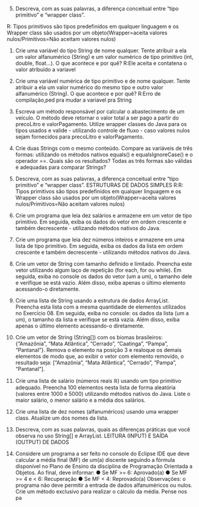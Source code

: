 5. Descreva, com as suas palavras, a diferença conceitual entre “tipo primitivo” e “wrapper class”.

R: Tipos primitivos são tipos predefinidos em qualquer linguagem e os Wrapper class são usados por um objeto(Wrapper=aceita valores nulos/Primitivos=Não aceitam valores nulos)

1. Crie uma variável do tipo String de nome qualquer. Tente atribuir a ela um valor alfanumérico (String) e
um valor numérico de tipo primitivo (int, double, float…). O que acontece e por quê?
R:Ele aceita e contatena o valor atribuido a variavel


2. Crie uma variável numérica de tipo primitivo e de nome qualquer. Tente atribuir a ela um valor numérico
do mesmo tipo e outro valor alfanumérico (String). O que acontece e por quê?
R:Erro de compilação,ped pra mudar a variavel pra String

3. Escreva um método responsável por calcular o abastecimento de um veículo. O método deve retornar o
valor total a ser pago a partir do precoLitro e valorPagamento. Utilize wrapper classes do Java para os
tipos usados e valide - utilizando controle de fluxo - caso valores nulos sejam fornecidos para precoLitro e
valorPagamento.


4. Crie duas Strings com o mesmo conteúdo. Compare as variáveis de três formas: utilizando os métodos
nativos equals() e equalsIgnoreCase() e o operador ==. Quais são os resultados? Todas as três formas são
válidas e adequadas para comparar Strings?


5. Descreva, com as suas palavras, a diferença conceitual entre “tipo primitivo” e “wrapper class”.
ESTRUTURAS DE DADOS SIMPLES
R:R: Tipos primitivos são tipos predefinidos em qualquer linguagem e os Wrapper class são usados por um objeto(Wrapper=aceita valores nulos/Primitivos=Não aceitam valores nulos)

6. Crie um programa que leia dez salários e armazene em um vetor de tipo primitivo. Em seguida, exiba os
dados do vetor em ordem crescente e também decrescente - utilizando métodos nativos do Java.
7. Crie um programa que leia dez números inteiros e armazene em uma lista de tipo primitivo. Em seguida,
exiba os dados da lista em ordem crescente e também decrescente - utilizando métodos nativos do Java.
8. Crie um vetor de String com tamanho definido e limitado. Preencha este vetor utilizando algum laço de
repetição (for each, for ou while). Em seguida, exiba no console os dados do vetor (um a um), o tamanho
dele e verifique se está vazio. Além disso, exiba apenas o último elemento acessando-o diretamente.
9. Crie uma lista de String usando a estrutura de dados ArrayList. Preencha esta lista com a mesma
quantidade de elementos utilizados no Exercício 08. Em seguida, exiba no console: os dados da lista (um a
um), o tamanho da lista e verifique se está vazia. Além disso, exiba apenas o último elemento acessando-o
diretamente.
10. Crie um vetor de String (String[]) com os biomas brasileiros: {“Amazônia”, “Mata Atlântica”, “Cerrado”,
“Caatinga”, “Pampa”, “Pantanal”}. Remova o elemento na posição 3 e realoque os demais elementos de
modo que, ao exibir o vetor com elemento removido, o resultado seja: [“Amazônia”, “Mata Atlântica”,
“Cerrado”, “Pampa”, “Pantanal”].
11. Crie uma lista de salário (números reais ℝ) usando um tipo primitivo adequado. Preencha 100 elementos
nesta lista de forma aleatória (valores entre 1000 e 5000) utilizando métodos nativos do Java. Liste o maior
salário, o menor salário e a média dos salários.
12. Crie uma lista de dez nomes (alfanuméricos) usando uma wrapper class. Atualize um dos nomes da lista.
13. Descreva, com as suas palavras, quais as diferenças práticas que você observa no uso String[] e
ArrayList<String>.
LEITURA (INPUT) E SAÍDA (OUTPUT) DE DADOS
14. Considere um programa a ser feito no console do Eclipse IDE que deve calcular a média final (MF) de
um(a) discente seguindo a fórmula disponível no Plano de Ensino da disciplina de Programação Orientada
a Objetos. Ao final, deve informar:
● Se MF >= 6: Aprovado(a)
● Se MF >= 4 e < 6: Recuperação
● Se MF < 4: Reprovado(a)
Observações: o programa não deve permitir a entrada de dados alfanuméricos ou nulos.
Crie um método exclusivo para realizar o cálculo da média. Pense nos pa